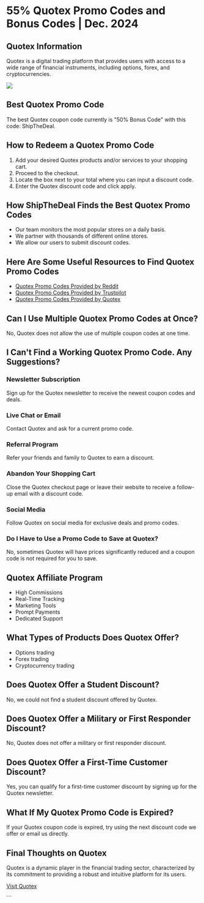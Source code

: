 # 55% Quotex Promo Codes and Bonus Codes \| Dec. 2024

## Quotex Information

Quotex is a digital trading platform that provides users with access to
a wide range of financial instruments, including options, forex, and
cryptocurrencies.

[![](https://static.quotex.io/files/4_en/300_250.jpg)](https://traff.sbs/brokerqxlid)

## Best Quotex Promo Code

The best Quotex coupon code currently is "50% Bonus Code" with
this code: ShipTheDeal.

## How to Redeem a Quotex Promo Code

1.  Add your desired Quotex products and/or services to your shopping
    cart.
2.  Proceed to the checkout.
3.  Locate the box next to your total where you can input a discount
    code.
4.  Enter the Quotex discount code and click apply.

## How ShipTheDeal Finds the Best Quotex Promo Codes

-   Our team monitors the most popular stores on a daily basis.
-   We partner with thousands of different online stores.
-   We allow our users to submit discount codes.

## Here Are Some Useful Resources to Find Quotex Promo Codes

-   [Quotex Promo Codes Provided by
    Reddit](\%22https://www.reddit.com/search/?q=quotex+promo+code&type=link&cId=1e2056ed-4cf9-48ba-b4bd-dae9f948f59c&iId=0bfa96ac-e244-40e2-ac02-b6cb3cddcc34\%22)
-   [Quotex Promo Codes Provided by
    Trustpilot](\%22https://www.trustpilot.com/review/qxbroker.com\%22)
-   [Quotex Promo Codes Provided by
    Quotex](\%22https://qxbroker.com/\%22)

## Can I Use Multiple Quotex Promo Codes at Once?

No, Quotex does not allow the use of multiple coupon codes at one time.

## I Can\'t Find a Working Quotex Promo Code. Any Suggestions?

### Newsletter Subscription

Sign up for the Quotex newsletter to receive the newest coupon codes and
deals.

### Live Chat or Email

Contact Quotex and ask for a current promo code.

### Referral Program

Refer your friends and family to Quotex to earn a discount.

### Abandon Your Shopping Cart

Close the Quotex checkout page or leave their website to receive a
follow-up email with a discount code.

### Social Media

Follow Quotex on social media for exclusive deals and promo codes.

### Do I Have to Use a Promo Code to Save at Quotex?

No, sometimes Quotex will have prices significantly reduced and a coupon
code is not required for you to save.

## Quotex Affiliate Program

-   High Commissions
-   Real-Time Tracking
-   Marketing Tools
-   Prompt Payments
-   Dedicated Support

## What Types of Products Does Quotex Offer?

-   Options trading
-   Forex trading
-   Cryptocurrency trading

## Does Quotex Offer a Student Discount?

No, we could not find a student discount offered by Quotex.

## Does Quotex Offer a Military or First Responder Discount?

No, Quotex does not offer a military or first responder discount.

## Does Quotex Offer a First-Time Customer Discount?

Yes, you can qualify for a first-time customer discount by signing up
for the Quotex newsletter.

## What If My Quotex Promo Code is Expired?

If your Quotex coupon code is expired, try using the next discount code
we offer or email us directly.

## Final Thoughts on Quotex

Quotex is a dynamic player in the financial trading sector,
characterized by its commitment to providing a robust and intuitive
platform for its users.

[Visit Quotex](\%22https://traff.sbs/brokerqxsignup\%22)

\`\`\`


